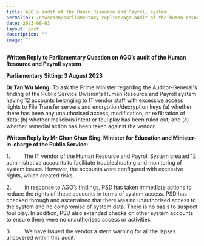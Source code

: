 ```yaml
---
title: AGO’s audit of the Human Resource and Payroll system
permalink: /newsroom/parliamentary-replies/ago-audit-of-the-human-resource-and-payroll-system/
date: 2023-08-03
layout: post
description: ""
image: ""
---
```

**Written Reply to Parliamentary Question on AGO’s audit of the Human Resource and Payroll system**

**Parliamentary Sitting: 3 August 2023**

**Dr Tan Wu Meng:** To ask the Prime Minister regarding the Auditor-General's finding of the Public Service Division's Human Resource and Payroll system having 12 accounts belonging to IT vendor staff with excessive access rights to File Transfer servers and encryption/decryption keys (a) whether there has been any unauthorised access, modification, or exfiltration of data; (b) whether malicious intent or foul play has been ruled out; and (c) whether remedial action has been taken against the vendor.

**Written Reply by Mr Chan Chun Sing, Minister for Education and Minister-in-charge of the Public Service:**

1\.         The IT vendor of the Human Resource and Payroll System created 12 administrative accounts to facilitate troubleshooting and monitoring of system issues. However, the accounts were configured with excessive rights, which created risks.

2\.         In response to AGO’s findings, PSD has taken immediate actions to reduce the rights of these accounts in terms of system access. PSD has checked through and ascertained that there was no unauthorised access to the system and no compromise of system data. There is no basis to suspect foul play. In addition, PSD also extended checks on other system accounts to ensure there were no unauthorised access or activities.

3\.         We have issued the vendor a stern warning for all the lapses uncovered within this audit.